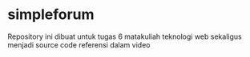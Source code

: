 # simpleforum
Repository ini dibuat untuk tugas 6 matakuliah teknologi web sekaligus menjadi source code referensi dalam video 
